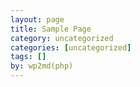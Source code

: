 ```yaml
---
layout: page
title: Sample Page
category: uncategorized
categories: [uncategorized]
tags: []
by: wp2md(php)
---
```



